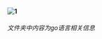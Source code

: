 #### ![1](https://img.shields.io/badge/%E7%BC%96%E7%A8%8B%E8%AF%AD%E8%A8%80-Go-green.svg)
###### 文件夹中内容为go语言相关信息
